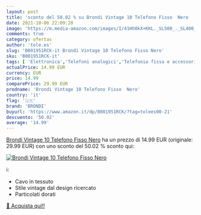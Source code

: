 ```yaml
---
layout: post
title: 'sconto del 50.02 % su Brondi Vintage 10 Telefono Fisso  Nero  '
date: 2021-10-06 22:09:20
image: 'https://m.media-amazon.com/images/I/41Hh0kX+KKL._SL500_._SL400_.jpg'
comments: true
category: ofertas
author: 'tole.es'
slug: 'B001951RCK-it Brondi Vintage 10 Telefono Fisso Nero'
sku: 'B001951RCK-it'
tags: [ 'Elettronica','Telefoni analogici','Telefonia fissa e accessori','brondi', ]
actualPrice: 14.99 EUR
currency: EUR
price: 14.99
comparePrice: 29.99 EUR
prodname: 'Brondi Vintage 10 Telefono Fisso  Nero'
country: 'it'
flag: '🇮🇹'
brand: 'BRONDI'
buyurl: 'https://www.amazon.it/dp/B001951RCK/?tag=tolees00-21'
descuento: '50.02'
average: '14.99'
---
```


[Brondi Vintage 10 Telefono Fisso  Nero](https://www.amazon.it/dp/B001951RCK/?tag=tolees00-21) ha un prezzo di 14.99 EUR (originale: 29.99 EUR) con uno sconto del 50.02 % sconto qui:

[![Brondi Vintage 10 Telefono Fisso  Nero](https://m.media-amazon.com/images/I/41Hh0kX+KKL._SL500_._SL400_.jpg)](https://www.amazon.it/dp/B001951RCK/?tag=tolees00-21)

ℹ️:

- Cavo in tessuto
- Stile vintage dal design ricercato
- Particolati dorati

[🛒 Acquista qui!!](https://www.amazon.it/dp/B001951RCK/?tag=tolees00-21)
